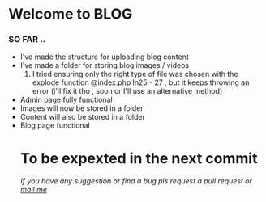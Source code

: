 <h1>Welcome to BLOG</h1>
<h3>SO FAR ..</h3> 
<ul>
<li>
    I've made the structure for uploading blog content
</li>
<li>
    I've made a folder for storing blog images / videos 
    <ol>
        <li>I tried ensuring only the right type of file was chosen with the explode function @index.php ln25 - 27 , but it keeps throwing an error (i'll fix it tho , soon or I'll use an alternative method)</li>
    </ol>
</li>
<li>Admin page fully functional <ol>
</ol>
<li>Images will now be stored in a folder</li>
<li>Content will also be stored in a folder</li>
<li>Blog page functional</li>
</li>
<h1>To be expexted in the next commit</h1>
<ul>
</ul>
<h6>If you have any suggestion or find a bug pls request a pull request or <a href="mailto:adedayoemmanuel729@gmail.com">mail me</a></h6>
</ul>